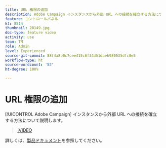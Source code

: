 ```yaml
---
title: URL 権限の追加
description: Adobe Campaign インスタンスから外部 URL への接続を確立する方法について説明します。
feature: コントロールパネル
kt: 8514
thumbnail: 28149.jpg
doc-type: feature video
activity: use
team: TM
role: Admin
level: Experienced
source-git-commit: 88f4a8b0c7cee415c6f34d51daeb980535dfc0e5
workflow-type: ht
source-wordcount: '52'
ht-degree: 100%

---
```


# URL 権限の追加

[!UICONTROL Adobe Campaign] インスタンスから外部 URL への接続を確立する方法について説明します。

>[!VIDEO](https://video.tv.adobe.com/v/28149?quality=12)

詳しくは、[製品ドキュメント](https://experienceleague.adobe.com/docs/control-panel/using/instances-settings/url-permissions.html?lang=ja)を参照してください。

